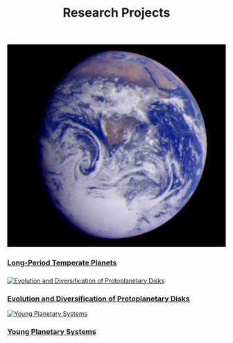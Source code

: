 <body id="top">

<!-- Header -->
<header id="header">
<h1><strong>Research Projects</strong><br/></h1>
</header>
<!-- Main -->
<div id="main">

<section id="one">
<!-- <h2>Research Projects</h2>
--><div class="row">
 
	 
<article class="6u 12u$(xsmall) work-item">
<a href="./temperate.html" class="image fit thumb"><img src="./images/earth.jpg" alt="Long-Period Temperate Planets" /></a>
<h3><a href="./temperate.html">Long-Period Temperate Planets</a><h3></h3>
</article>
							
<article class="6u$ 12u$(xsmall) work-item">
<a href="./disks.html" class="image fit thumb"><img src="./images/disks.jpg" alt="Evolution and Diversification of Protoplanetary Disks" /></a>
<h3><a href ="./disks.html">Evolution and Diversification of Protoplanetary Disks</a></h3>
</article>

<article class="6u 12u$(xsmall) work-item">
<a href="./young.html" class="image fit thumb"><img src="./images/young.jpg" alt="Young Planetary Systems" /></a>
<h3><a href="./young.html">Young Planetary Systems</a></h3>
</article>
							
</div>

</section>

